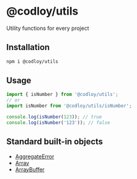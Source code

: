 # @codloy/utils

Utility functions for every project

## Installation

```bash
npm i @codloy/utils
```

## Usage

```typescript
import { isNumber } from '@codloy/utils';
// or
import isNumber from '@codloy/utils/isNumber';

console.log(isNumber(123)); // true
console.log(isNumber('123')); // false
```

## Standard built-in objects

- [AggregateError](https://github.com/codloy/utils/tree/main/src/isAggregateError#readme)
- [Array](https://github.com/codloy/utils/tree/main/src/isArray#readme)
- [ArrayBuffer](https://github.com/codloy/utils/tree/main/src/isArrayBuffer#readme)
